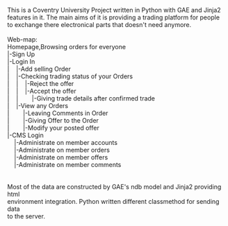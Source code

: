 This is a Coventry University Project written in Python with GAE and Jinja2<br/>
features in it. The main aims of it is providing a trading platform for people<br/>
to exchange there electronical parts that doesn't need anymore.<br/>
<br/>
Web-map:<br/>
Homepage,Browsing orders for everyone<br/>
|-Sign Up<br/>
|-Login In<br/>
|&nbsp;&nbsp;&nbsp;&nbsp;|-Add selling Order<br/>
|&nbsp;&nbsp;&nbsp;&nbsp;|-Checking trading status of your Orders<br/>
|&nbsp;&nbsp;&nbsp;&nbsp;|&nbsp;&nbsp;&nbsp;&nbsp;|-Reject the offer<br/>
|&nbsp;&nbsp;&nbsp;&nbsp;|&nbsp;&nbsp;&nbsp;&nbsp;|-Accept the offer<br/>
|&nbsp;&nbsp;&nbsp;&nbsp;|&nbsp;&nbsp;&nbsp;&nbsp;&nbsp;&nbsp;&nbsp;&nbsp;|-Giving trade details after confirmed trade<br/>
|&nbsp;&nbsp;&nbsp;&nbsp;|-View any Orders<br/>
|&nbsp;&nbsp;&nbsp;&nbsp;&nbsp;&nbsp;&nbsp;&nbsp;|-Leaving Comments in Order<br/>
|&nbsp;&nbsp;&nbsp;&nbsp;&nbsp;&nbsp;&nbsp;&nbsp;|-Giving Offer to the Order<br/>
|&nbsp;&nbsp;&nbsp;&nbsp;&nbsp;&nbsp;&nbsp;&nbsp;|-Modify your posted offer<br/>
|-CMS Login<br/>
&nbsp;&nbsp;&nbsp;&nbsp;|-Administrate on member accounts<br/>
&nbsp;&nbsp;&nbsp;&nbsp;|-Administrate on member orders<br/>
&nbsp;&nbsp;&nbsp;&nbsp;|-Administrate on member offers<br/>
&nbsp;&nbsp;&nbsp;&nbsp;|-Administrate on member comments<br/>
    <br/>
    <br/>
Most of the data are constructed by GAE's ndb model and Jinja2 providing html<br/>
environment integration. Python written different classmethod for sending data<br/>
to the server.<br/>